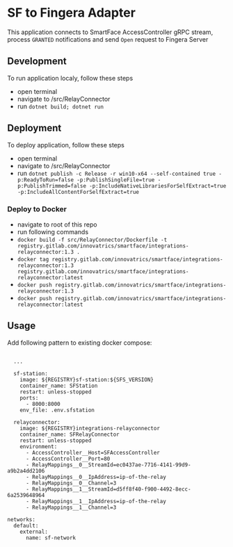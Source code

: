 # SF to Fingera Adapter
This application connects to SmartFace AccessController gRPC stream, process `GRANTED` notifications and send `Open` request to Fingera Server

## Development
To run application localy, follow these steps
 - open terminal
 - navigate to /src/RelayConnector
 - run `dotnet build; dotnet run`

 ## Deployment
 To deploy application, follow these steps
 - open terminal
 - navigate to /src/RelayConnector
 - run `dotnet publish -c Release -r win10-x64 --self-contained true -p:ReadyToRun=false -p:PublishSingleFile=true -p:PublishTrimmed=false -p:IncludeNativeLibrariesForSelfExtract=true -p:IncludeAllContentForSelfExtract=true`

### Deploy to Docker
- navigate to root of this repo
- run following commands
 - `docker build -f src/RelayConnector/Dockerfile -t registry.gitlab.com/innovatrics/smartface/integrations-relayconnector:1.3 .`
 - `docker tag registry.gitlab.com/innovatrics/smartface/integrations-relayconnector:1.3 registry.gitlab.com/innovatrics/smartface/integrations-relayconnector:latest`
 - `docker push registry.gitlab.com/innovatrics/smartface/integrations-relayconnector:1.3`
 - `docker push registry.gitlab.com/innovatrics/smartface/integrations-relayconnector:latest`

## Usage
Add following pattern to existing docker compose:

```
      
  ...

  sf-station:
    image: ${REGISTRY}sf-station:${SFS_VERSION}
    container_name: SFStation
    restart: unless-stopped
    ports:
      - 8000:8000
    env_file: .env.sfstation

  relayconnector:
    image: ${REGISTRY}integrations-relayconnector
    container_name: SFRelayConnector
    restart: unless-stopped
    environment:
      - AccessController__Host=SFAccessController
      - AccessController__Port=80
      - RelayMappings__0__StreamId=ec0437ae-7716-4141-99d9-a9b2a4dd2106
      - RelayMappings__0__IpAddress=ip-of-the-relay
      - RelayMappings__0__Channel=3
      - RelayMappings__1__StreamId=d5ff8f40-f900-4492-8ecc-6a2539648964
      - RelayMappings__1__IpAddress=ip-of-the-relay
      - RelayMappings__1__Channel=3

networks:
  default:
    external:
      name: sf-network

```